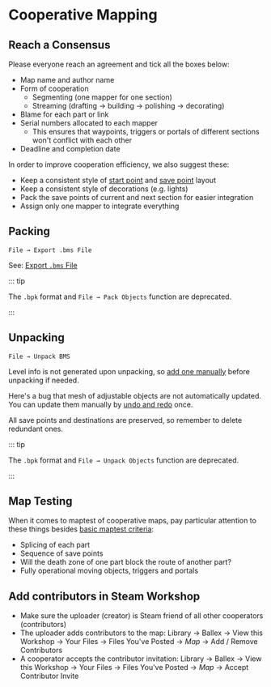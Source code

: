 # Cooperative Mapping

## Reach a Consensus

Please everyone reach an agreement and tick all the boxes below:

- Map name and author name
- Form of cooperation
  - Segmenting (one mapper for one section)
  - Streaming (drafting → building → polishing → decorating)
- Blame for each part or link
- Serial numbers allocated to each mapper
  - This ensures that waypoints, triggers or portals of different sections won't conflict with each other
- Deadline and completion date

In order to improve cooperation efficiency, we also suggest these:

- Keep a consistent style of [start point](/en/start/road-locating-at-start-point.md) and [save point](/en/start/road-locating-at-save-point.md) layout
- Keep a consistent style of decorations (e.g. lights)
- Pack the save points of current and next section for easier integration
- Assign only one mapper to integrate everything

## Packing

`File → Export .bms File`

See: [Export `.bms` File](/en/start/release.md#export-bms-file)

::: tip

The `.bpk` format and `File → Pack Objects` function are deprecated.

:::

## Unpacking

`File → Unpack BMS`

Level info is not generated upon unpacking, so [add one manually](/en/start/basic-operation.md#create-level-info) before unpacking if needed.

Here's a bug that mesh of adjustable objects are not automatically updated. You can update them manually by [undo and redo](/en/start/basic-operation.md#undo-and-redo) once.

All save points and destinations are preserved, so remember to delete redundant ones.

::: tip

The `.bpk` format and `File → Unpack Objects` function are deprecated.

:::

## Map Testing

When it comes to maptest of cooperative maps, pay particular attention to these things besides [basic maptest criteria](/en/start/map-testing.md):

- Splicing of each part
- Sequence of save points
- Will the death zone of one part block the route of another part?
- Fully operational moving objects, triggers and portals

## Add contributors in Steam Workshop

- Make sure the uploader (creator) is Steam friend of all other cooperators (contributors)
- The uploader adds contributors to the map: Library → Ballex → View this Workshop → Your Files → Files You've Posted → _Map_ → Add / Remove Contributors
- A cooperator accepts the contributor invitation: Library → Ballex → View this Workshop → Your Files → Files You've Posted → _Map_ → Accept Contributor Invite
